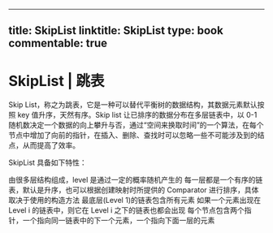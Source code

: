 
---
title: SkipList
linktitle: SkipList
type: book
commentable: true
---

# SkipList | 跳表

Skip List，称之为跳表，它是一种可以替代平衡树的数据结构，其数据元素默认按照 key 值升序，天然有序。Skip list 让已排序的数据分布在多层链表中，以 0-1 随机数决定一个数据的向上攀升与否，通过“空间来换取时间”的一个算法，在每个节点中增加了向前的指针，在插入、删除、查找时可以忽略一些不可能涉及到的结点，从而提高了效率。

SkipList 具备如下特性：

由很多层结构组成，level 是通过一定的概率随机产生的
每一层都是一个有序的链表，默认是升序，也可以根据创建映射时所提供的 Comparator 进行排序，具体取决于使用的构造方法
最底层(Level 1)的链表包含所有元素
如果一个元素出现在 Level i 的链表中，则它在 Level i 之下的链表也都会出现
每个节点包含两个指针，一个指向同一链表中的下一个元素，一个指向下面一层的元素

    